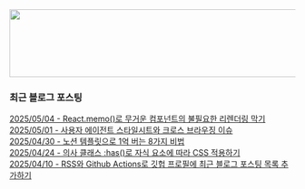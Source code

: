 
<a href="https://www.gitanimals.org/en_US?utm_medium=image&utm_source=chaesunbak&utm_content=line">
  <img
    src="https://render.gitanimals.org/lines/chaesunbak?pet-id=672420623068445702"
    width="600"
    height="120"
  />
</a>

<!-- LATEST-BLOG-POST-LIST:START -->
### 최근 블로그 포스팅
[2025/05/04 - React.memo()로 무거운 컴포넌트의 불필요한 리렌더링 막기](https://chaesunbak.tistory.com/17) <br/>
[2025/05/01 - 사용자 에이전트 스타일시트와 크로스 브라우징 이슈](https://chaesunbak.tistory.com/16) <br/>
[2025/04/30 - 노션 템플릿으로 1억 버는 8가지 비법](https://chaesunbak.tistory.com/15) <br/>
[2025/04/24 - 의사 클래스 :has()로 자식 요소에 따라 CSS 적용하기](https://chaesunbak.tistory.com/14) <br/>
[2025/04/10 - RSS와 Github Actions로 깃헙 프로필에 최근 블로그 포스팅 목록 추가하기](https://chaesunbak.tistory.com/13) <br/>
<!-- LATEST-BLOG-POST-LIST:END -->
